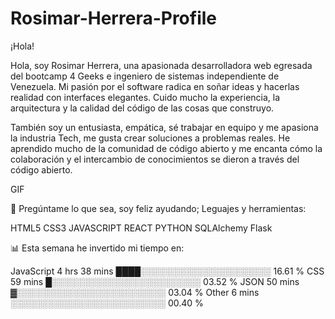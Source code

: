 # Rosimar-Herrera-Profile
¡Hola!

Hola, soy Rosimar Herrera, una apasionada desarrolladora web egresada del bootcamp 4 Geeks e ingeniero de sistemas independiente de Venezuela. Mi pasión por el software radica en soñar ideas y hacerlas realidad con interfaces elegantes. Cuido mucho la experiencia, la arquitectura y la calidad del código de las cosas que construyo.

También soy un entusiasta, empática, sé trabajar en equipo y me apasiona la industria Tech, me gusta crear soluciones a problemas reales. He aprendido mucho de la comunidad de código abierto y me encanta cómo la colaboración y el intercambio de conocimientos se dieron a través del código abierto.

GIF

💬 Pregúntame lo que sea, soy feliz ayudando;
Leguajes y herramientas:

HTML5
CSS3
JAVASCRIPT
REACT
PYTHON
SQLAlchemy
Flask


📊 Esta semana he invertido mi tiempo en:

JavaScript   4 hrs 38 mins   ████░░░░░░░░░░░░░░░░░░░░░   16.61 %
CSS          59 mins         █░░░░░░░░░░░░░░░░░░░░░░░░   03.52 %
JSON         50 mins         ▓░░░░░░░░░░░░░░░░░░░░░░░░   03.04 %
Other        6 mins          ░░░░░░░░░░░░░░░░░░░░░░░░░   00.40 %

